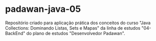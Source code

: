 # padawan-java-05
Repositório criado para aplicação prática dos conceitos do curso "Java Collections: Dominando Listas, Sets e Mapas" da linha de estudos "04-BackEnd" do plano de estudos "Desenvolvedor Padawan".
